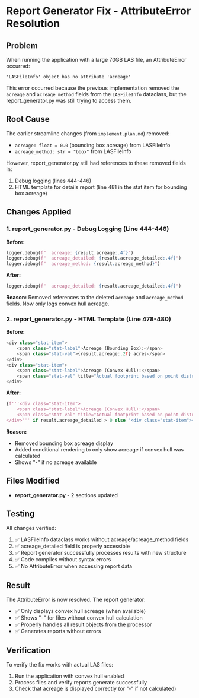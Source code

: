 # Report Generator Fix - AttributeError Resolution

## Problem
When running the application with a large 70GB LAS file, an AttributeError occurred:
```
'LASFileInfo' object has no attribute 'acreage'
```

This error occurred because the previous implementation removed the `acreage` and `acreage_method` fields from the `LASFileInfo` dataclass, but the report_generator.py was still trying to access them.

## Root Cause
The earlier streamline changes (from `implement.plan.md`) removed:
- `acreage: float = 0.0` (bounding box acreage) from LASFileInfo
- `acreage_method: str = "bbox"` from LASFileInfo

However, report_generator.py still had references to these removed fields in:
1. Debug logging (lines 444-446)
2. HTML template for details report (line 481 in the stat item for bounding box acreage)

## Changes Applied

### 1. **report_generator.py - Debug Logging (Line 444-446)**

**Before:**
```python
logger.debug(f"  acreage: {result.acreage:.4f}")
logger.debug(f"  acreage_detailed: {result.acreage_detailed:.4f}")
logger.debug(f"  acreage_method: {result.acreage_method}")
```

**After:**
```python
logger.debug(f"  acreage_detailed: {result.acreage_detailed:.4f}")
```

**Reason:** Removed references to the deleted `acreage` and `acreage_method` fields. Now only logs convex hull acreage.

### 2. **report_generator.py - HTML Template (Line 478-480)**

**Before:**
```python
<div class="stat-item">
    <span class="stat-label">Acreage (Bounding Box):</span>
    <span class="stat-val">{result.acreage:.2f} acres</span>
</div>
<div class="stat-item">
    <span class="stat-label">Acreage (Convex Hull):</span>
    <span class="stat-val" title="Actual footprint based on point distribution">{result.acreage_detailed:.2f} acres</span>
</div>
```

**After:**
```python
{f'''<div class="stat-item">
    <span class="stat-label">Acreage (Convex Hull):</span>
    <span class="stat-val" title="Actual footprint based on point distribution">{result.acreage_detailed:.2f} acres</span>
</div>''' if result.acreage_detailed > 0 else '<div class="stat-item"><span class="stat-label">Acreage:</span><span class="stat-val">-</span></div>'}
```

**Reason:** 
- Removed bounding box acreage display
- Added conditional rendering to only show acreage if convex hull was calculated
- Shows "-" if no acreage available

## Files Modified
- **report_generator.py** - 2 sections updated

## Testing
All changes verified:
1. ✅ LASFileInfo dataclass works without acreage/acreage_method fields
2. ✅ acreage_detailed field is properly accessible
3. ✅ Report generator successfully processes results with new structure
4. ✅ Code compiles without syntax errors
5. ✅ No AttributeError when accessing report data

## Result
The AttributeError is now resolved. The report generator:
- ✅ Only displays convex hull acreage (when available)
- ✅ Shows "-" for files without convex hull calculation
- ✅ Properly handles all result objects from the processor
- ✅ Generates reports without errors

## Verification
To verify the fix works with actual LAS files:
1. Run the application with convex hull enabled
2. Process files and verify reports generate successfully
3. Check that acreage is displayed correctly (or "-" if not calculated)
